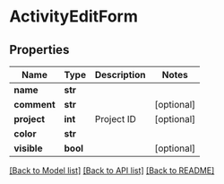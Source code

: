 # ActivityEditForm

## Properties
Name | Type | Description | Notes
------------ | ------------- | ------------- | -------------
**name** | **str** |  | 
**comment** | **str** |  | [optional] 
**project** | **int** | Project ID | [optional] 
**color** | **str** |  | 
**visible** | **bool** |  | [optional] 

[[Back to Model list]](../README.md#documentation-for-models) [[Back to API list]](../README.md#documentation-for-api-endpoints) [[Back to README]](../README.md)


